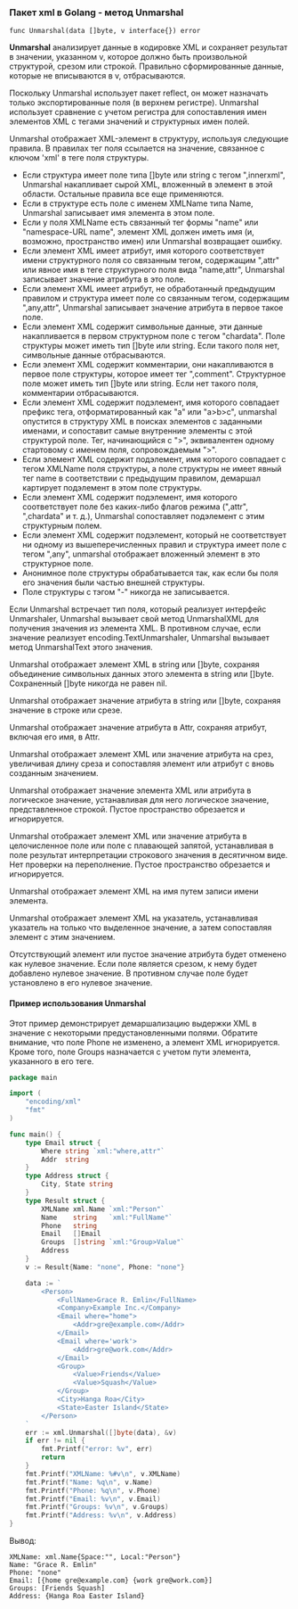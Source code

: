 ### Пакет xml в Golang - метод Unmarshal

```
func Unmarshal(data []byte, v interface{}) error

```

**Unmarshal** анализирует данные в кодировке XML и сохраняет результат в значении, указанном v, которое должно быть произвольной структурой, срезом или строкой. Правильно сформированные данные, которые не вписываются в v, отбрасываются.

Поскольку Unmarshal использует пакет reflect, он может назначать только экспортированные поля (в верхнем регистре). Unmarshal использует сравнение с учетом регистра для сопоставления имен элементов XML с тегами значений и структурных имен полей.

Unmarshal отображает XML-элемент в структуру, используя следующие правила. В правилах тег поля ссылается на значение, связанное с ключом 'xml' в теге поля структуры.

*   Если структура имеет поле типа \[\]byte или string с тегом ",innerxml", Unmarshal накапливает сырой XML, вложенный в элемент в этой области. Остальные правила все еще применяются.
*   Если в структуре есть поле с именем XMLName типа Name, Unmarshal записывает имя элемента в этом поле.
*   Если у поля XMLName есть связанный тег формы "name" или "namespace-URL name", элемент XML должен иметь имя (и, возможно, пространство имен) или Unmarshal возвращает ошибку.
*   Если элемент XML имеет атрибут, имя которого соответствует имени структурного поля со связанным тегом, содержащим ",attr" или явное имя в теге структурного поля вида "name,attr", Unmarshal записывает значение атрибута в это поле.
*   Если элемент XML имеет атрибут, не обработанный предыдущим правилом и структура имеет поле со связанным тегом, содержащим ",any,attr", Unmarshal записывает значение атрибута в первое такое поле.
*   Если элемент XML содержит символьные данные, эти данные накапливается в первом структурном поле с тегом "chardata". Поле структуры может иметь тип \[\]byte или string. Если такого поля нет, символьные данные отбрасываются.
*   Если элемент XML содержит комментарии, они накапливаются в первое поле структуры, которое имеет тег ",comment". Структурное поле может иметь тип \[\]byte или string. Если нет такого поля, комментарии отбрасываются.
*   Если элемент XML содержит подэлемент, имя которого совпадает префикс тега, отформатированный как "a" или "a>b>c", unmarshal опустится в структуру XML в поисках элементов с заданными именами, и сопоставит самые внутренние элементы с этой структурой поле. Тег, начинающийся с ">", эквивалентен одному стартовому с именем поля, сопровождаемым ">".
*   Если элемент XML содержит подэлемент, имя которого совпадает с тегом XMLName поля структуры, а поле структуры не имеет явный тег name в соответствии с предыдущим правилом, демаршал картирует подэлемент в этом поле структуры.
*   Если элемент XML содержит подэлемент, имя которого соответствует поле без каких-либо флагов режима (",attr", ",chardata" и т. д.), Unmarshal сопоставляет подэлемент с этим структурным полем.
*   Если элемент XML содержит подэлемент, который не соответствует ни одному из вышеперечисленных правил и структура имеет поле с тегом ",any", unmarshal отображает вложенный элемент в это структурное поле.
*   Анонимное поле структуры обрабатывается так, как если бы поля его значения были частью внешней структуры.
*   Поле структуры с тэгом "-" никогда не записывается.

Если Unmarshal встречает тип поля, который реализует интерфейс Unmarshaler, Unmarshal вызывает свой метод UnmarshalXML для получения значения из элемента XML. В противном случае, если значение реализует encoding.TextUnmarshaler, Unmarshal вызывает метод UnmarshalText этого значения.

Unmarshal отображает элемент XML в string или \[\]byte, сохраняя объединение символьных данных этого элемента в string или \[\]byte. Сохраненный \[\]byte никогда не равен nil.

Unmarshal отображает значение атрибута в string или \[\]byte, сохраняя значение в строке или срезе.

Unmarshal отображает значение атрибута в Attr, сохраняя атрибут, включая его имя, в Attr.

Unmarshal отображает элемент XML или значение атрибута на срез, увеличивая длину среза и сопоставляя элемент или атрибут с вновь созданным значением.

Unmarshal отображает значение элемента XML или атрибута в логическое значение, устанавливая для него логическое значение, представленное строкой. Пустое пространство обрезается и игнорируется.

Unmarshal отображает элемент XML или значение атрибута в целочисленное поле или поле с плавающей запятой, устанавливая в поле результат интерпретации строкового значения в десятичном виде. Нет проверки на переполнение. Пустое пространство обрезается и игнорируется.

Unmarshal отображает элемент XML на имя путем записи имени элемента.

Unmarshal отображает элемент XML на указатель, устанавливая указатель на только что выделенное значение, а затем сопоставляя элемент с этим значением.

Отсутствующий элемент или пустое значение атрибута будет отменено как нулевое значение. Если поле является срезом, к нему будет добавлено нулевое значение. В противном случае поле будет установлено в его нулевое значение.

#### Пример использования Unmarshal

Этот пример демонстрирует демаршализацию выдержки XML в значение с некоторыми предустановленными полями. Обратите внимание, что поле Phone не изменено, а элемент XML <Company> игнорируется. Кроме того, поле Groups назначается с учетом пути элемента, указанного в его теге.

```go
package main

import (
    "encoding/xml"
    "fmt"
)

func main() {
    type Email struct {
        Where string `xml:"where,attr"`
        Addr  string
    }
    type Address struct {
        City, State string
    }
    type Result struct {
        XMLName xml.Name `xml:"Person"`
        Name    string   `xml:"FullName"`
        Phone   string
        Email   []Email
        Groups  []string `xml:"Group>Value"`
        Address
    }
    v := Result{Name: "none", Phone: "none"}

    data := `
        <Person>
            <FullName>Grace R. Emlin</FullName>
            <Company>Example Inc.</Company>
            <Email where="home">
                <Addr>gre@example.com</Addr>
            </Email>
            <Email where='work'>
                <Addr>gre@work.com</Addr>
            </Email>
            <Group>
                <Value>Friends</Value>
                <Value>Squash</Value>
            </Group>
            <City>Hanga Roa</City>
            <State>Easter Island</State>
        </Person>
    `
    err := xml.Unmarshal([]byte(data), &v)
    if err != nil {
        fmt.Printf("error: %v", err)
        return
    }
    fmt.Printf("XMLName: %#v\n", v.XMLName)
    fmt.Printf("Name: %q\n", v.Name)
    fmt.Printf("Phone: %q\n", v.Phone)
    fmt.Printf("Email: %v\n", v.Email)
    fmt.Printf("Groups: %v\n", v.Groups)
    fmt.Printf("Address: %v\n", v.Address)
}

```

Вывод:

```
XMLName: xml.Name{Space:"", Local:"Person"}
Name: "Grace R. Emlin"
Phone: "none"
Email: [{home gre@example.com} {work gre@work.com}]
Groups: [Friends Squash]
Address: {Hanga Roa Easter Island}
```
